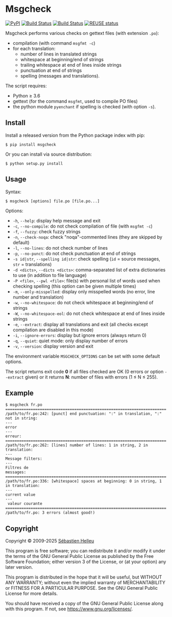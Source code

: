 <!--
SPDX-FileCopyrightText: 2013-2025 Sébastien Helleu <flashcode@flashtux.org>

SPDX-License-Identifier: GPL-3.0-or-later
-->

# Msgcheck

[![PyPI](https://img.shields.io/pypi/v/msgcheck.svg)](https://pypi.org/project/msgcheck/)
[![Build Status](https://github.com/flashcode/msgcheck/workflows/CI/badge.svg)](https://github.com/flashcode/msgcheck/actions?query=workflow%3A%22CI%22)
[![Build Status](https://github.com/flashcode/msgcheck/workflows/CodeQL/badge.svg)](https://github.com/flashcode/msgcheck/actions?query=workflow%3A%22CodeQL%22)
[![REUSE status](https://api.reuse.software/badge/github.com/flashcode/msgcheck)](https://api.reuse.software/info/github.com/flashcode/msgcheck)

Msgcheck performs various checks on gettext files (with extension `.po`):

- compilation (with command `msgfmt -c`)
- for each translation:
  - number of lines in translated strings
  - whitespace at beginning/end of strings
  - trailing whitespace at end of lines inside strings
  - punctuation at end of strings
  - spelling (messages and translations).

The script requires:

- Python ≥ 3.6
- gettext (for the command `msgfmt`, used to compile PO files)
- the python module `pyenchant` if spelling is checked (with option `-s`).

## Install

Install a released version from the Python package index with pip:

```
$ pip install msgcheck
```

Or you can install via source distribution:

```
$ python setup.py install
```

## Usage

Syntax:

```
$ msgcheck [options] file.po [file.po...]
```

Options:

- `-h`, `--help`: display help message and exit
- `-c`, `--no-compile`: do not check compilation of file (with `msgfmt -c`)
- `-f`, `--fuzzy`: check fuzzy strings
- `-n`, `--check-noqa`: check "noqa"-commented lines (they are skipped by default)
- `-l`, `--no-lines`: do not check number of lines
- `-p`, `--no-punct`: do not check punctuation at end of strings
- `-s id|str`, `--spelling id|str`: check spelling (`id` = source messages, `str` = translations)
- `-d <dicts>`, `--dicts <dicts>`: comma-separated list of extra dictionaries to use (in addition to file language)
- `-P <file>`, `--pwl <file>`: file(s) with personal list of words used when checking spelling (this option can be given multiple times)
- `-m`, `--only-misspelled`: display only misspelled words (no error, line number and translation)
- `-w`, `--no-whitespace`: do not check whitespace at beginning/end of strings
- `-W`, `--no-whitespace-eol`: do not check whitespace at end of lines inside strings
- `-e`, `--extract`: display all translations and exit (all checks except compilation are disabled in this mode)
- `-i`, `--ignore-errors`: display but ignore errors (always return 0)
- `-q`, `--quiet`: quiet mode: only display number of errors
- `-v`, `--version`: display version and exit

The environment variable `MSGCHECK_OPTIONS` can be set with some default options.

The script returns exit code **0** if all files checked are OK (0 errors or option
`--extract` given) or it returns **N**: number of files with errors (1 ≤ N ≤ 255).

## Example

```
$ msgcheck fr.po
======================================================================
/path/to/fr.po:242: [punct] end punctuation: ":" in translation, ":" not in string:
---
error
---
erreur:
======================================================================
/path/to/fr.po:262: [lines] number of lines: 1 in string, 2 in translation:
---
Message filters:
---
Filtres de
messages:
======================================================================
/path/to/fr.po:336: [whitespace] spaces at beginning: 0 in string, 1 in translation:
---
current value
---
 valeur courante
======================================================================
/path/to/fr.po: 3 errors (almost good!)
```

## Copyright

<!-- REUSE-IgnoreStart -->
Copyright © 2009-2025 [Sébastien Helleu](https://github.com/flashcode)

This program is free software; you can redistribute it and/or modify
it under the terms of the GNU General Public License as published by
the Free Software Foundation; either version 3 of the License, or
(at your option) any later version.

This program is distributed in the hope that it will be useful,
but WITHOUT ANY WARRANTY; without even the implied warranty of
MERCHANTABILITY or FITNESS FOR A PARTICULAR PURPOSE.  See the
GNU General Public License for more details.

You should have received a copy of the GNU General Public License
along with this program.  If not, see <https://www.gnu.org/licenses/>.
<!-- REUSE-IgnoreEnd -->
